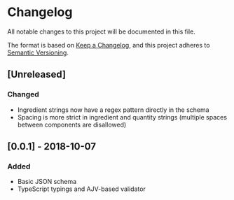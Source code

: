 # Changelog

All notable changes to this project will be documented in this file.

The format is based on [Keep a
Changelog](https://keepachangelog.com/en/1.0.0/), and this project adheres to
[Semantic Versioning](https://semver.org/spec/v2.0.0.html).

## [Unreleased]

### Changed

- Ingredient strings now have a regex pattern directly in the schema
- Spacing is more strict in ingredient and quantity strings (multiple spaces
  between components are disallowed)

## [0.0.1] - 2018-10-07

### Added

- Basic JSON schema
- TypeScript typings and AJV-based validator
